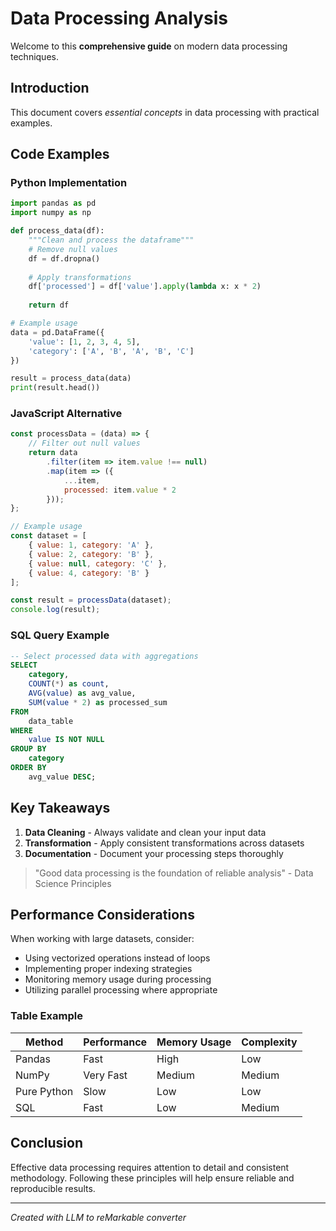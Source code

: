 # Data Processing Analysis

Welcome to this **comprehensive guide** on modern data processing techniques.

## Introduction

This document covers *essential concepts* in data processing with practical examples.

## Code Examples

### Python Implementation

```python
import pandas as pd
import numpy as np

def process_data(df):
    """Clean and process the dataframe"""
    # Remove null values
    df = df.dropna()
    
    # Apply transformations
    df['processed'] = df['value'].apply(lambda x: x * 2)
    
    return df

# Example usage
data = pd.DataFrame({
    'value': [1, 2, 3, 4, 5],
    'category': ['A', 'B', 'A', 'B', 'C']
})

result = process_data(data)
print(result.head())
```

### JavaScript Alternative

```javascript
const processData = (data) => {
    // Filter out null values
    return data
        .filter(item => item.value !== null)
        .map(item => ({
            ...item,
            processed: item.value * 2
        }));
};

// Example usage
const dataset = [
    { value: 1, category: 'A' },
    { value: 2, category: 'B' },
    { value: null, category: 'C' },
    { value: 4, category: 'B' }
];

const result = processData(dataset);
console.log(result);
```

### SQL Query Example

```sql
-- Select processed data with aggregations
SELECT 
    category,
    COUNT(*) as count,
    AVG(value) as avg_value,
    SUM(value * 2) as processed_sum
FROM 
    data_table
WHERE 
    value IS NOT NULL
GROUP BY 
    category
ORDER BY 
    avg_value DESC;
```

## Key Takeaways

1. **Data Cleaning** - Always validate and clean your input data
2. **Transformation** - Apply consistent transformations across datasets
3. **Documentation** - Document your processing steps thoroughly

> "Good data processing is the foundation of reliable analysis" - Data Science Principles

## Performance Considerations

When working with large datasets, consider:

- Using vectorized operations instead of loops
- Implementing proper indexing strategies
- Monitoring memory usage during processing
- Utilizing parallel processing where appropriate

### Table Example

| Method | Performance | Memory Usage | Complexity |
|--------|------------|--------------|------------|
| Pandas | Fast | High | Low |
| NumPy | Very Fast | Medium | Medium |
| Pure Python | Slow | Low | Low |
| SQL | Fast | Low | Medium |

## Conclusion

Effective data processing requires attention to detail and consistent methodology. Following these principles will help ensure reliable and reproducible results.

---

*Created with LLM to reMarkable converter*